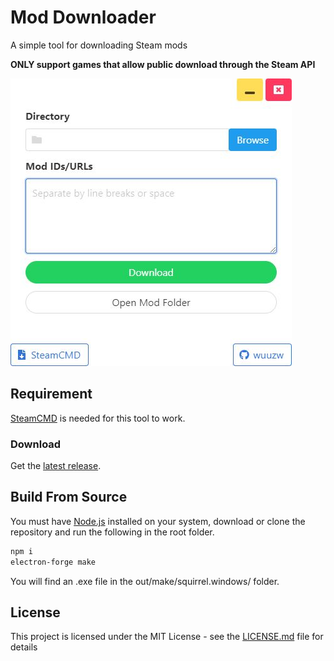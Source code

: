 # Mod Downloader

A simple tool for downloading Steam mods

**ONLY support games that allow public download through the Steam API**

![MD](resource/screenshot.JPG)

## Requirement

[SteamCMD](https://developer.valvesoftware.com/wiki/SteamCMD) is needed for this tool to work.

### Download

Get the [latest release](https://github.com/Flazw/ModDownloader/releases).

## Build From Source

You must have [Node.js](https://nodejs.org/en/) installed on your system, download or clone the repository and run the following in the root folder.

```bash
npm i
electron-forge make
```

You will find an .exe file in the out/make/squirrel.windows/ folder.

## License

This project is licensed under the MIT License - see the [LICENSE.md](LICENSE.md) file for details
